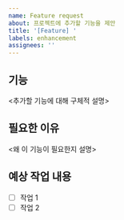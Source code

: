 ```yaml
---
name: Feature request
about: 프로젝트에 추가할 기능을 제안
title: '[Feature] '
labels: enhancement
assignees: ''
---
```


## 기능

<추가할 기능에 대해 구체적 설명>

## 필요한 이유

<왜 이 기능이 필요한지 설명>

## 예상 작업 내용

- [ ] 작업 1
- [ ] 작업 2

